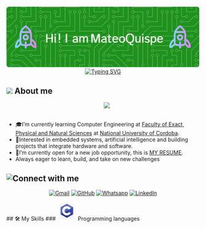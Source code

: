 <p align="center">
  <img src="./github-header-image.png" alt="Header" />
<!--  -->
<a href="https://git.io/typing-svg"><img src="https://readme-typing-svg.demolab.com?font=Fira+Code&pause=1000&color=1DC34AE9&width=435&lines=Computer+Engineering+Student;Always+learning+something+new" alt="Typing SVG" /></a>
<br>
</p>

## <picture><img src = "https://github.com/7oSkaaa/7oSkaaa/blob/main/Images/about_me.gif?raw=true" width = 50px></picture> About me
<p>
<picture> <img align="right" src="https://github.com/7oSkaaa/7oSkaaa/blob/main/Images/Right_Side.gif?raw=true" width = 250px></picture>

<br><br>
- 🎓I’m currently learning Computer Engineering at  [Faculty of Exact, Physical and Natural Sciences](https://fcefyn.unc.edu.ar) at [National University of Cordoba](https://www.unc.edu.ar).
-  🧠Interested in embedded systems, artificial intelligence and building projects that integrate hardware and software.
-  🚀I’m currently open for a new job opportunity, this is [MY RESUME](https://drive.google.com/file/d/11l1aj3zFS11Bpvv_kLjlmndxULTFII_2/view?usp=sharing).
-  Always eager to learn, build, and take on new challenges
  
## ![Connect with me](https://badgen.net/badge/CONNECT/WITH%20ME/green)

<p align="center">
	<a href="mailto:mateo.quispe@mi.unc.edu.ar"><img img src="https://img.shields.io/badge/gmail-%23EA4335.svg?style=plastic&logo=gmail&logoColor=white" alt="Gmail" width = 100px/></a>
	<a href="https://github.com/Tuteku"><img src="https://img.shields.io/badge/github-%23181717.svg?style=plastic&logo=github&logoColor=white" alt="GitHub" width = 100px/></a>
	<a href="https://wa.me/3512294599"><img src="https://img.shields.io/badge/whatsapp-%2325D366.svg?style=plastic&logo=whatsapp&logoColor=white" alt="Whatsapp" width = 120px/></a>
	<a href="https://www.linkedin.com/in/mateo-quispe-3a2804185/"><img src="https://img.shields.io/badge/LinkedIn-%230A66C2.svg?style=plastic&logo=linkedin&logoColor=white" alt="LinkedIn" width = 100px/></a>
	
</p>
## 🛠️ My Skills
### <picture> <img src = "https://github.com/Tuteku/Tuteku/blob/main/Diseño%20sin%20título.gif" width = 50px>  </picture> Programming languages
